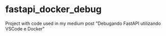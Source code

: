 # fastapi_docker_debug
Project with code used in my medium post "Debugando FastAPI utilizando VSCode e Docker"
